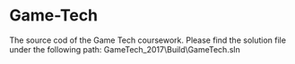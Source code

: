 # Game-Tech
The source cod of the Game Tech coursework.
Please find the solution file under the following path: 
GameTech_2017\Build\GameTech.sln
